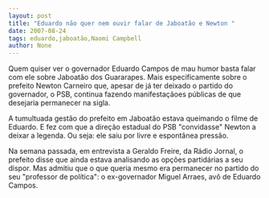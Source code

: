 ```yaml
---
layout: post
title: "Eduardo não quer nem ouvir falar de Jaboatão e Newton "
date: 2007-08-24
tags: eduardo,jaboatão,Naomi Campbell
author: None
---
```

Quem quiser ver o governador Eduardo Campos de mau humor basta falar com ele sobre Jaboat&atilde;o dos Guararapes. Mais especificamente sobre o prefeito Newton Carneiro que, apesar de j&aacute; ter deixado o partido do governador, o PSB, continua fazendo manifesta&ccedil;&atilde;oes p&uacute;blicas de que desejaria permanecer na sigla. 

A tumultuada gest&atilde;o do prefeito em Jaboat&atilde;o estava queimando o filme de Eduardo. E fez com que a dire&ccedil;&atilde;o estadual do PSB &quot;convidasse&quot; Newton a deixar a legenda. Ou seja: ele saiu por livre e espont&acirc;nea press&atilde;o. 

Na semana passada, em entrevista a Geraldo Freire, da R&aacute;dio Jornal, o prefeito disse que ainda estava analisando as op&ccedil;&otilde;es partid&aacute;rias a seu dispor. Mas admitiu que o que queria mesmo era permanecer no partido do seu &quot;professor de pol&iacute;tica&quot;: o ex-governador Miguel Arraes, av&ocirc; de Eduardo Campos. 